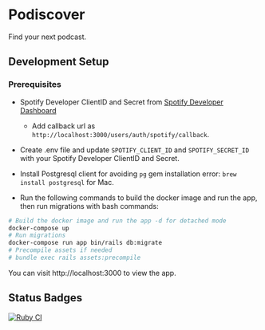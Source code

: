 # Podiscover

Find your next podcast.

## Development Setup

### Prerequisites

- Spotify Developer ClientID and Secret from [Spotify Developer Dashboard](https://developer.spotify.com/dashboard/) 
    - Add callback url as `http://localhost:3000/users/auth/spotify/callback`.

- Create .env file and update `SPOTIFY_CLIENT_ID` and `SPOTIFY_SECRET_ID` with your Spotify Developer ClientID and Secret.

- Install Postgresql client for avoiding `pg` gem installation error: `brew install postgresql` for Mac.

- Run the following commands to build the docker image and run the app, then run migrations with bash commands:

```bash
# Build the docker image and run the app -d for detached mode
docker-compose up
# Run migrations
docker-compose run app bin/rails db:migrate
# Precompile assets if needed
# bundle exec rails assets:precompile
```

You can visit http://localhost:3000 to view the app.

## Status Badges
[![Ruby CI](https://github.com/enderahmetyurt/podiscover/actions/workflows/compile.yml/badge.svg?branch=main)](https://github.com/enderahmetyurt/podiscover/actions/workflows/compile.yml)
